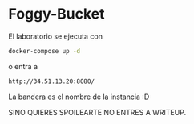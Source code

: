 # Foggy-Bucket

El laboratorio se ejecuta con 
  ```bash
docker-compose up -d 
  ```
o entra a 
  ```bash
http://34.51.13.20:8080/
  ```
La bandera es el nombre de la instancia :D 

SINO QUIERES SPOILEARTE NO ENTRES A WRITEUP. 

